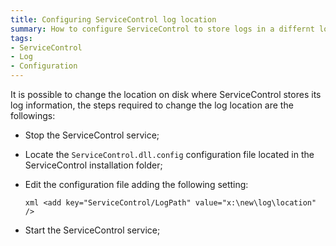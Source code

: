 ```yaml
---
title: Configuring ServiceControl log location
summary: How to configure ServiceControl to store logs in a differnt location
tags:
- ServiceControl
- Log
- Configuration
---
```

It is possible to change the location on disk where ServiceControl stores its log information, the steps required to change the log location are the followings:

* Stop the ServiceControl service;
* Locate the `ServiceControl.dll.config` configuration file located in the ServiceControl installation folder;
* Edit the configuration file adding the following setting:

	`xml
	<add key="ServiceControl/LogPath" value="x:\new\log\location" />
	`
* Start the ServiceControl service;